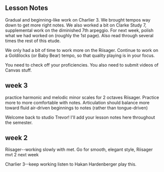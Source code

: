 ## Lesson Notes

Gradual and beginning-like work on Charlier 3. We brought tempos way down to get more right notes. We also worked a bit on Clarke Study 7, supplemental work on the diminished 7th arpeggio. For next week, polish what we had worked on (roughly the 1st page). Also read through several times the rest of this etude. 

We only had a bit of time to work more on the Riisager. Continue to work on a Goldilocks (or Baby Bear) tempo, so that quality playing is in your focus. 

You need to check off your proficiencies. You also need to submit videos of Canvas stuff.

## week 3
practice harmonic and melodic minor scales for 2 octaves
Riisager. Practice more to more comfortable with notes. Articulation should balance more toward fluid air-driven beginnings to notes (rather than tongue-driven)


Welcome back to studio Trevor! I'll add your lesson notes here throughout the semester.

## week 2

Riisager--working slowly with met. Go for smooth, elegant style,
Riisager mvt 2 next week

Charlier 3--keep working listen to Hakan Hardenberger play this.
